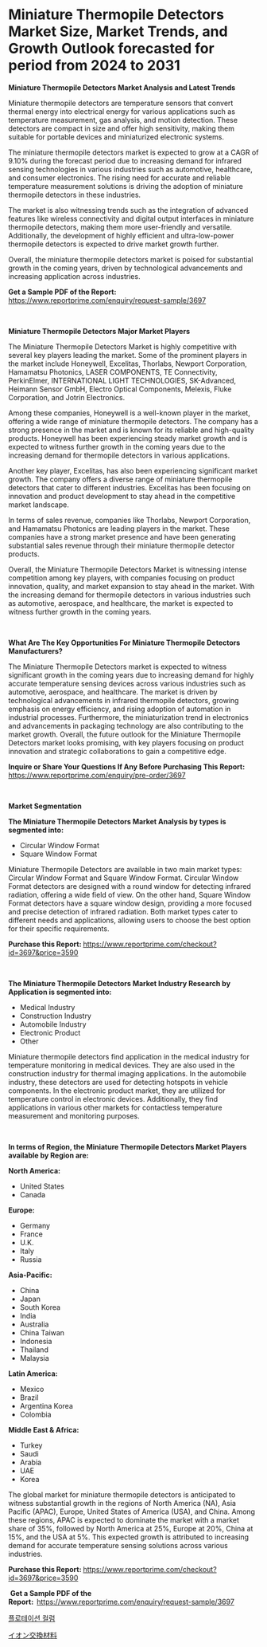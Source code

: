 <p><h1>Miniature Thermopile Detectors Market Size, Market Trends, and Growth Outlook forecasted for period from 2024 to 2031</h1></p><p><strong>Miniature Thermopile Detectors Market Analysis and Latest Trends</strong></p>
<p><p>Miniature thermopile detectors are temperature sensors that convert thermal energy into electrical energy for various applications such as temperature measurement, gas analysis, and motion detection. These detectors are compact in size and offer high sensitivity, making them suitable for portable devices and miniaturized electronic systems.</p><p>The miniature thermopile detectors market is expected to grow at a CAGR of 9.10% during the forecast period due to increasing demand for infrared sensing technologies in various industries such as automotive, healthcare, and consumer electronics. The rising need for accurate and reliable temperature measurement solutions is driving the adoption of miniature thermopile detectors in these industries.</p><p>The market is also witnessing trends such as the integration of advanced features like wireless connectivity and digital output interfaces in miniature thermopile detectors, making them more user-friendly and versatile. Additionally, the development of highly efficient and ultra-low-power thermopile detectors is expected to drive market growth further.</p><p>Overall, the miniature thermopile detectors market is poised for substantial growth in the coming years, driven by technological advancements and increasing application across industries.</p></p>
<p><strong>Get a Sample PDF of the Report:&nbsp;</strong> <a href="https://www.reportprime.com/enquiry/request-sample/3697">https://www.reportprime.com/enquiry/request-sample/3697</a></p>
<p>&nbsp;</p>
<p><strong>Miniature Thermopile Detectors Major Market Players</strong></p>
<p><p>The Miniature Thermopile Detectors Market is highly competitive with several key players leading the market. Some of the prominent players in the market include Honeywell, Excelitas, Thorlabs, Newport Corporation, Hamamatsu Photonics, LASER COMPONENTS, TE Connectivity, PerkinElmer, INTERNATIONAL LIGHT TECHNOLOGIES, SK-Advanced, Heimann Sensor GmbH, Electro Optical Components, Melexis, Fluke Corporation, and Jotrin Electronics.</p><p>Among these companies, Honeywell is a well-known player in the market, offering a wide range of miniature thermopile detectors. The company has a strong presence in the market and is known for its reliable and high-quality products. Honeywell has been experiencing steady market growth and is expected to witness further growth in the coming years due to the increasing demand for thermopile detectors in various applications.</p><p>Another key player, Excelitas, has also been experiencing significant market growth. The company offers a diverse range of miniature thermopile detectors that cater to different industries. Excelitas has been focusing on innovation and product development to stay ahead in the competitive market landscape.</p><p>In terms of sales revenue, companies like Thorlabs, Newport Corporation, and Hamamatsu Photonics are leading players in the market. These companies have a strong market presence and have been generating substantial sales revenue through their miniature thermopile detector products.</p><p>Overall, the Miniature Thermopile Detectors Market is witnessing intense competition among key players, with companies focusing on product innovation, quality, and market expansion to stay ahead in the market. With the increasing demand for thermopile detectors in various industries such as automotive, aerospace, and healthcare, the market is expected to witness further growth in the coming years.</p></p>
<p>&nbsp;</p>
<p><strong>What Are The Key Opportunities For Miniature Thermopile Detectors Manufacturers?</strong></p>
<p><p>The Miniature Thermopile Detectors market is expected to witness significant growth in the coming years due to increasing demand for highly accurate temperature sensing devices across various industries such as automotive, aerospace, and healthcare. The market is driven by technological advancements in infrared thermopile detectors, growing emphasis on energy efficiency, and rising adoption of automation in industrial processes. Furthermore, the miniaturization trend in electronics and advancements in packaging technology are also contributing to the market growth. Overall, the future outlook for the Miniature Thermopile Detectors market looks promising, with key players focusing on product innovation and strategic collaborations to gain a competitive edge.</p></p>
<p><strong>Inquire or Share Your Questions If Any Before Purchasing This Report:</strong> <a href="https://www.reportprime.com/enquiry/pre-order/3697">https://www.reportprime.com/enquiry/pre-order/3697</a></p>
<p>&nbsp;</p>
<p><strong>Market Segmentation</strong></p>
<p><strong>The Miniature Thermopile Detectors Market Analysis by types is segmented into:</strong></p>
<p><ul><li>Circular Window Format</li><li>Square Window Format</li></ul></p>
<p><p>Miniature Thermopile Detectors are available in two main market types: Circular Window Format and Square Window Format. Circular Window Format detectors are designed with a round window for detecting infrared radiation, offering a wide field of view. On the other hand, Square Window Format detectors have a square window design, providing a more focused and precise detection of infrared radiation. Both market types cater to different needs and applications, allowing users to choose the best option for their specific requirements.</p></p>
<p><strong>Purchase this Report:&nbsp;</strong><a href="https://www.reportprime.com/checkout?id=3697&price=3590">https://www.reportprime.com/checkout?id=3697&price=3590</a></p>
<p>&nbsp;</p>
<p><strong>The Miniature Thermopile Detectors Market Industry Research by Application is segmented into:</strong></p>
<p><ul><li>Medical Industry</li><li>Construction Industry</li><li>Automobile Industry</li><li>Electronic Product</li><li>Other</li></ul></p>
<p><p>Miniature thermopile detectors find application in the medical industry for temperature monitoring in medical devices. They are also used in the construction industry for thermal imaging applications. In the automobile industry, these detectors are used for detecting hotspots in vehicle components. In the electronic product market, they are utilized for temperature control in electronic devices. Additionally, they find applications in various other markets for contactless temperature measurement and monitoring purposes.</p></p>
<p>&nbsp;</p>
<p><strong>In terms of Region, the Miniature Thermopile Detectors Market Players available by Region are:</strong></p>
<p>
    <p> <strong> North America: </strong>
        <ul>
            <li>United States</li>
            <li>Canada</li>
        </ul>
        </p> 
    <p> <strong> Europe: </strong>
        <ul>
            <li>Germany</li>
            <li>France</li>
            <li>U.K.</li>
            <li>Italy</li>
            <li>Russia</li>
        </ul>
        </p> 
    <p> <strong> Asia-Pacific: </strong>
        <ul>
            <li>China</li>
            <li>Japan</li>
            <li>South Korea</li>
            <li>India</li>
            <li>Australia</li>
            <li>China Taiwan</li>
            <li>Indonesia</li>
            <li>Thailand</li>
            <li>Malaysia</li>
        </ul>
        </p> 
    <p> <strong> Latin America: </strong>
        <ul>
            <li>Mexico</li>
            <li>Brazil</li>
            <li>Argentina Korea</li>
            <li>Colombia</li>
        </ul>
        </p> 
    <p> <strong> Middle East & Africa: </strong>
        <ul>
            <li>Turkey</li>
            <li>Saudi</li>
            <li>Arabia</li>
            <li>UAE</li>
            <li>Korea</li>
        </ul>
    </p>
    </p>
<p><p>The global market for miniature thermopile detectors is anticipated to witness substantial growth in the regions of North America (NA), Asia Pacific (APAC), Europe, United States of America (USA), and China. Among these regions, APAC is expected to dominate the market with a market share of 35%, followed by North America at 25%, Europe at 20%, China at 15%, and the USA at 5%. This expected growth is attributed to increasing demand for accurate temperature sensing solutions across various industries.</p></p>
<p><strong>Purchase this Report: </strong><a href="https://www.reportprime.com/checkout?id=3697&price=3590">https://www.reportprime.com/checkout?id=3697&price=3590</a></p>
<p>&nbsp;<strong>Get a Sample PDF of the Report:&nbsp;&nbsp;</strong><a href="https://www.reportprime.com/enquiry/request-sample/3697">https://www.reportprime.com/enquiry/request-sample/3697</a></p>
<p><strong></strong></p>
<p><p><a href="https://medium.com/@nyahreinger1/%ED%94%8C%EB%A1%9C%ED%85%8C%EC%9D%B4%EC%85%98-%EC%BB%AC%EB%9F%BC-%EC%8B%9C%EC%9E%A5-%EB%B3%B4%EA%B3%A0%EC%84%9C%EB%8A%94-%EC%9D%B4-%EC%8B%9C%EC%9E%A5%EC%9D%98-%EC%B5%9C%EC%8B%A0-%ED%8A%B8%EB%A0%8C%EB%93%9C%EC%99%80-%EC%84%B1%EC%9E%A5-%EA%B8%B0%ED%9A%8C%EB%A5%BC-%EB%B3%B4%EC%97%AC%EC%A4%8D%EB%8B%88%EB%8B%A4-b3e8a34dcb5f">플로테이션 컬럼</a></p><p><a href="https://github.com/qwpelcjko9242629/Market-Research-Report-List-1/blob/main/641300014602.md">イオン交換材料</a></p></p>